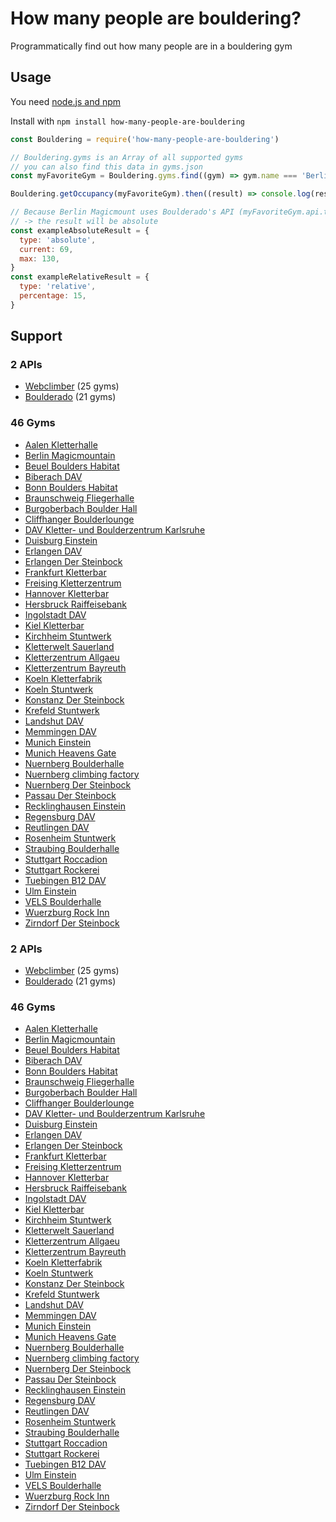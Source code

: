 # How many people are bouldering?

Programmatically find out how many people are in a bouldering gym

## Usage

You need [node.js and npm](https://docs.npmjs.com/downloading-and-installing-node-js-and-npm)

Install with `npm install how-many-people-are-bouldering`

```js
const Bouldering = require('how-many-people-are-bouldering')

// Bouldering.gyms is an Array of all supported gyms
// you can also find this data in gyms.json
const myFavoriteGym = Bouldering.gyms.find((gym) => gym.name === 'Berlin Magicmountain')

Bouldering.getOccupancy(myFavoriteGym).then((result) => console.log(result))

// Because Berlin Magicmount uses Boulderado's API (myFavoriteGym.api.type === 'boulderado')
// -> the result will be absolute
const exampleAbsoluteResult = {
  type: 'absolute',
  current: 69,
  max: 130,
}
const exampleRelativeResult = {
  type: 'relative',
  percentage: 15,
}
```

## Support

### 2 APIs

- [Webclimber](src/apis/webclimber.ts) (25 gyms)
- [Boulderado](src/apis/boulderado.ts) (21 gyms)

### 46 Gyms

- [Aalen Kletterhalle](https://kletterhalle-aalen.de)
- [Berlin Magicmountain](https://www.magicmountain.de)
- [Beuel Boulders Habitat](https://www.bouldershabitat.de)
- [Biberach DAV](https://www.sparkassen-dome-biberach.de)
- [Bonn Boulders Habitat](https://www.bouldershabitat.de)
- [Braunschweig Fliegerhalle](https://www.fliegerhalle-bs.de)
- [Burgoberbach Boulder Hall](https://boulderhall.de)
- [Cliffhanger Boulderlounge](https://www.cliffhanger-berlin.de)
- [DAV Kletter- und Boulderzentrum Karlsruhe](https://alpenverein-karlsruhe.de/kletterzentrum)
- [Duisburg Einstein](https://duisburg.einstein-boulder.com)
- [Erlangen DAV](https://www.kletter-und-vereinszentrum.de)
- [Erlangen Der Steinbock](https://www.dersteinbock-erlangen.de)
- [Frankfurt Kletterbar](https://kletterbar-offenbach.de)
- [Freising Kletterzentrum](https://www.kletterzentrum-freising.de)
- [Hannover Kletterbar](https://kletterbar-hannover.de)
- [Hersbruck Raiffeisebank](https://www.raiffeisenbank-kletterwelt.de)
- [Ingolstadt DAV](https://www.dav-ringsee.de)
- [Kiel Kletterbar](https://kletterbar-kiel.de)
- [Kirchheim Stuntwerk](https://stuntwerk-kirchheim.de)
- [Kletterwelt Sauerland](https://www.kletterwelt-sauerland.de)
- [Kletterzentrum Allgaeu](https://alpenverein-fuessen.de/kletterzentrum-allgaeu)
- [Kletterzentrum Bayreuth](https://kletterzentrum-bayreuth.de)
- [Koeln Kletterfabrik](https://www.kletterfabrik.koeln)
- [Koeln Stuntwerk](https://stuntwerk-koeln.de)
- [Konstanz Der Steinbock](https://www.dersteinbock-konstanz.de)
- [Krefeld Stuntwerk](https://stuntwerk-krefeld.de)
- [Landshut DAV](https://www.kletterzentrum-landshut.de)
- [Memmingen DAV](https://boulderhalle-memmingen.de)
- [Munich Einstein](https://muenchen.einstein-boulder.com)
- [Munich Heavens Gate](https://www.heavensgate-muc.de)
- [Nuernberg Boulderhalle](https://www.boulderhalle-e4.de)
- [Nuernberg climbing factory](https://climbing-factory.de/startseite.html)
- [Nuernberg Der Steinbock](https://www.dersteinbock-nuernberg.de)
- [Passau Der Steinbock](https://www.dersteinbock-passau.de)
- [Recklinghausen Einstein](https://recklinghausen.einstein-boulder.com)
- [Regensburg DAV](https://www.kletterzentrum-regensburg.de)
- [Reutlingen DAV](https://www.kletterzentrum-reutlingen.de)
- [Rosenheim Stuntwerk](https://stuntwerk-rosenheim.de)
- [Straubing Boulderhalle](https://www.boulderhalle-straubing.de)
- [Stuttgart Roccadion](https://roccadion.de)
- [Stuttgart Rockerei](https://rockerei-stuttgart.de)
- [Tuebingen B12 DAV](https://b12-tuebingen.de)
- [Ulm Einstein](https://ulm.einstein-boulder.com)
- [VELS Boulderhalle](https://vels-stuttgart.de)
- [Wuerzburg Rock Inn](https://rockinn-wuerzburg.de)
- [Zirndorf Der Steinbock](https://www.dersteinbock-zirndorf.de)

### 2 APIs

- [Webclimber](src/apis/webclimber.ts) (25 gyms)
- [Boulderado](src/apis/boulderado.ts) (21 gyms)

### 46 Gyms

- [Aalen Kletterhalle](https://kletterhalle-aalen.de)
- [Berlin Magicmountain](https://www.magicmountain.de)
- [Beuel Boulders Habitat](https://www.bouldershabitat.de)
- [Biberach DAV](https://www.sparkassen-dome-biberach.de)
- [Bonn Boulders Habitat](https://www.bouldershabitat.de)
- [Braunschweig Fliegerhalle](https://www.fliegerhalle-bs.de)
- [Burgoberbach Boulder Hall](https://boulderhall.de)
- [Cliffhanger Boulderlounge](https://www.cliffhanger-berlin.de)
- [DAV Kletter- und Boulderzentrum Karlsruhe](https://alpenverein-karlsruhe.de/kletterzentrum)
- [Duisburg Einstein](https://duisburg.einstein-boulder.com)
- [Erlangen DAV](https://www.kletter-und-vereinszentrum.de)
- [Erlangen Der Steinbock](https://www.dersteinbock-erlangen.de)
- [Frankfurt Kletterbar](https://kletterbar-offenbach.de)
- [Freising Kletterzentrum](https://www.kletterzentrum-freising.de)
- [Hannover Kletterbar](https://kletterbar-hannover.de)
- [Hersbruck Raiffeisebank](https://www.raiffeisenbank-kletterwelt.de)
- [Ingolstadt DAV](https://www.dav-ringsee.de)
- [Kiel Kletterbar](https://kletterbar-kiel.de)
- [Kirchheim Stuntwerk](https://stuntwerk-kirchheim.de)
- [Kletterwelt Sauerland](https://www.kletterwelt-sauerland.de)
- [Kletterzentrum Allgaeu](https://alpenverein-fuessen.de/kletterzentrum-allgaeu)
- [Kletterzentrum Bayreuth](https://kletterzentrum-bayreuth.de)
- [Koeln Kletterfabrik](https://www.kletterfabrik.koeln)
- [Koeln Stuntwerk](https://stuntwerk-koeln.de)
- [Konstanz Der Steinbock](https://www.dersteinbock-konstanz.de)
- [Krefeld Stuntwerk](https://stuntwerk-krefeld.de)
- [Landshut DAV](https://www.kletterzentrum-landshut.de)
- [Memmingen DAV](https://boulderhalle-memmingen.de)
- [Munich Einstein](https://muenchen.einstein-boulder.com)
- [Munich Heavens Gate](https://www.heavensgate-muc.de)
- [Nuernberg Boulderhalle](https://www.boulderhalle-e4.de)
- [Nuernberg climbing factory](https://climbing-factory.de/startseite.html)
- [Nuernberg Der Steinbock](https://www.dersteinbock-nuernberg.de)
- [Passau Der Steinbock](https://www.dersteinbock-passau.de)
- [Recklinghausen Einstein](https://recklinghausen.einstein-boulder.com)
- [Regensburg DAV](https://www.kletterzentrum-regensburg.de)
- [Reutlingen DAV](https://www.kletterzentrum-reutlingen.de)
- [Rosenheim Stuntwerk](https://stuntwerk-rosenheim.de)
- [Straubing Boulderhalle](https://www.boulderhalle-straubing.de)
- [Stuttgart Roccadion](https://roccadion.de)
- [Stuttgart Rockerei](https://rockerei-stuttgart.de)
- [Tuebingen B12 DAV](https://b12-tuebingen.de)
- [Ulm Einstein](https://ulm.einstein-boulder.com)
- [VELS Boulderhalle](https://vels-stuttgart.de)
- [Wuerzburg Rock Inn](https://rockinn-wuerzburg.de)
- [Zirndorf Der Steinbock](https://www.dersteinbock-zirndorf.de)
